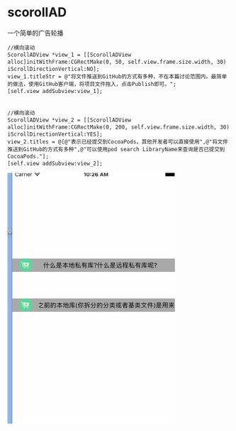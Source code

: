 # scorollAD
一个简单的广告轮播

    //横向滚动
    ScorollADView *view_1 = [[ScorollADView alloc]initWithFrame:CGRectMake(0, 50, self.view.frame.size.width, 30) iScrollDirectionVertical:NO];
    view_1.titleStr = @"将文件推送到GitHub的方式有多种，不在本篇讨论范围内。最简单的做法，使用GitHub客户端，将项目文件拖入，点击Publish即可。";
    [self.view addSubview:view_1];
    
    
    //横向滚动
    ScorollADView *view_2 = [[ScorollADView alloc]initWithFrame:CGRectMake(0, 200, self.view.frame.size.width, 30) iScrollDirectionVertical:YES];
    view_2.titles = @[@"表示已经提交到CocoaPods，其他开发者可以直接使用",@"将文件推送到GitHub的方式有多种",@"可以使用pod search LibraryName来查询是否已提交到CocoaPods."];
    [self.view addSubview:view_2];





![image](https://github.com/weizhangCoder/scorollAD/blob/master/gif/scorollAD.gif)
